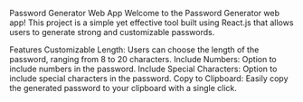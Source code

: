 Password Generator Web App
Welcome to the Password Generator web app! This project is a simple yet effective tool built using React.js that allows users to generate strong and customizable passwords.

Features
Customizable Length: Users can choose the length of the password, ranging from 8 to 20 characters.
Include Numbers: Option to include numbers in the password.
Include Special Characters: Option to include special characters in the password.
Copy to Clipboard: Easily copy the generated password to your clipboard with a single click.
